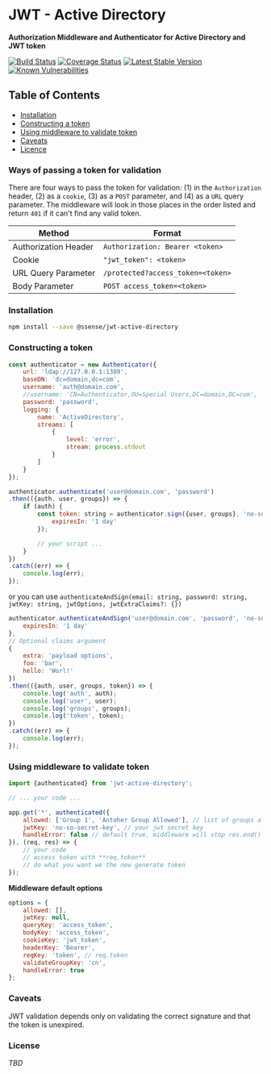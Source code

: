 # JWT - Active Directory

**Authorization Middleware and Authenticator for Active Directory and JWT token**

[![Build Status](https://travis-ci.org/SSENSE/jwt-active-directory.svg?branch=master)](https://travis-ci.org/SSENSE/jwt-active-directory)
[![Coverage Status](https://coveralls.io/repos/github/SSENSE/jwt-active-directory/badge.svg)](https://coveralls.io/github/SSENSE/jwt-active-directory)
[![Latest Stable Version](https://img.shields.io/npm/v/@ssense/jwt-active-directory.svg)](https://www.npmjs.com/package/@ssense/jwt-active-directory)
[![Known Vulnerabilities](https://snyk.io/test/npm/@ssense/jwt-active-directory/badge.svg)](https://snyk.io/test/npm/@ssense/jwt-active-directory)

## Table of Contents
- [Installation](#installation)
- [Constructing a token](#constructing-a-token)
- [Using middleware to validate token](#using-middleware-to-validate-token)
- [Caveats](#caveats)
- [Licence](#licence)

### Ways of passing a token for validation

There are four ways to pass the token for validation: (1) in the `Authorization` header, (2) as a `cookie`, (3) as a `POST` parameter, and (4) as a `URL` query parameter.  The middleware will look in those places in the order listed and return `401` if it can't find any valid token.

| Method               | Format                            |
| -------------------- | --------------------------------- |
| Authorization Header | `Authorization: Bearer <token>`   |
| Cookie               | `"jwt_token": <token>`            |
| URL Query Parameter  | `/protected?access_token=<token>` |
| Body Parameter       | `POST access_token=<token>`       |

### Installation

```bash
npm install --save @ssense/jwt-active-directory
```

### Constructing a token

```js
const authenticator = new Authenticator({
    url: 'ldap://127.0.0.1:1389',
    baseDN: 'dc=domain,dc=com',
    username: 'auth@domain.com',
    //username: 'CN=Authenticator,OU=Special Users,DC=domain,DC=com',
    password: 'password',
    logging: {
        name: 'ActiveDirectory',
        streams: [
            {
                level: 'error',
                stream: process.stdout
            }
        ]
    }
});

authenticator.authenticate('user@domain.com', 'password')
.then(({auth, user, groups}) => {
    if (auth) {
        const token: string = authenticator.sign({user, groups}, 'no-so-secret-key', {
            expiresIn: '1 day'
        });

        // your script ...
    }
})
.catch((err) => {
    console.log(err);
});
```
or you can use `authenticateAndSign(email: string, password: string, jwtKey: string, jwtOptions, jwtExtraClaims?: {})`
```js
authenticator.authenticateAndSign('user@domain.com', 'password', 'no-so-secret-key', {
    expiresIn: '1 day'
},
// Optional claims argument
{
    extra: 'payload options',
    foo: 'bar',
    hello: 'Worl!'
})
.then(({auth, user, groups, token}) => {
    console.log('auth', auth);
    console.log('user', user);
    console.log('groups', groups);
    console.log('token', token);
})
.catch((err) => {
    console.log(err);
});
```

### Using middleware to validate token

```js
import {authenticated} from 'jwt-active-directory';

// ... your code ...

app.get('*', authenticated({
    allowed: ['Group 1', 'Antoher Group Allowed'], // list of groups allowed to enter this route
    jwtKey: 'no-so-secret-key', // your jwt secret key
    handleError: false // default true, middleware will stop res.end() and show error
}), (req, res) => {
    // your code
    // access token with **req.token**
    // do what you want we the new generate token
});
```

**Middleware default options <AuthenticatedOptions>**
```js
options = {
    allowed: [],
    jwtKey: null,
    queryKey: 'access_token',
    bodyKey: 'access_token',
    cookieKey: 'jwt_token',
    headerKey: 'Bearer',
    reqKey: 'token', // req.token
    validateGroupKey: 'cn',
    handleError: true
};
```

### Caveats

JWT validation depends only on validating the correct signature and that the token is unexpired.

### License

*TBD*
